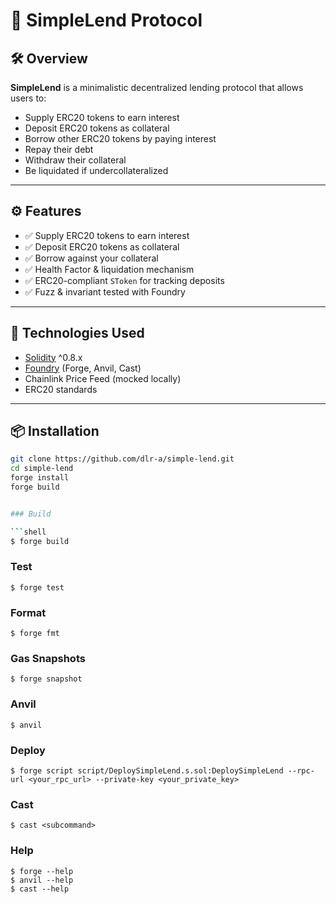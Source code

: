 # 🧾 SimpleLend Protocol

## 🛠️ Overview

**SimpleLend** is a minimalistic decentralized lending protocol that allows users to:

- Supply ERC20 tokens to earn interest
- Deposit ERC20 tokens as collateral
- Borrow other ERC20 tokens by paying interest
- Repay their debt
- Withdraw their collateral
- Be liquidated if undercollateralized

---

## ⚙️ Features

- ✅ Supply ERC20 tokens to earn interest
- ✅ Deposit ERC20 tokens as collateral
- ✅ Borrow against your collateral
- ✅ Health Factor & liquidation mechanism
- ✅ ERC20-compliant `SToken` for tracking deposits
- ✅ Fuzz & invariant tested with Foundry

---

## 🔧 Technologies Used

- [Solidity](https://docs.soliditylang.org/en/v0.8.0/) ^0.8.x
- [Foundry](https://book.getfoundry.sh/) (Forge, Anvil, Cast)
- Chainlink Price Feed (mocked locally)
- ERC20 standards

---

## 📦 Installation

````bash
git clone https://github.com/dlr-a/simple-lend.git
cd simple-lend
forge install
forge build


### Build

```shell
$ forge build
````

### Test

```shell
$ forge test
```

### Format

```shell
$ forge fmt
```

### Gas Snapshots

```shell
$ forge snapshot
```

### Anvil

```shell
$ anvil
```

### Deploy

```shell
$ forge script script/DeploySimpleLend.s.sol:DeploySimpleLend --rpc-url <your_rpc_url> --private-key <your_private_key>
```

### Cast

```shell
$ cast <subcommand>
```

### Help

```shell
$ forge --help
$ anvil --help
$ cast --help
```
